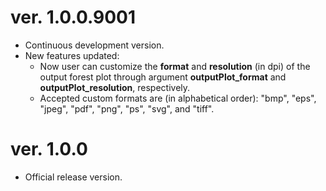 # ver. 1.0.0.9001
* Continuous development version.
* New features updated: 
    + Now user can customize the **format** and **resolution** (in dpi) of the output forest plot through argument **outputPlot_format** and **outputPlot_resolution**, respectively.
    + Accepted custom formats are (in alphabetical order): "bmp", "eps", "jpeg", "pdf", "png", "ps", "svg", and "tiff".


# ver. 1.0.0
* Official release version.
